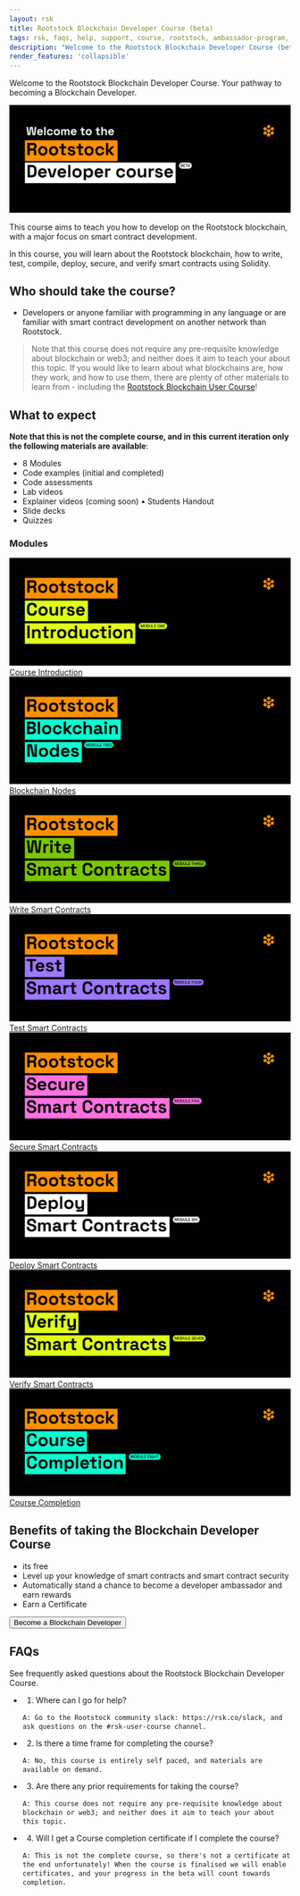 ```yaml
---
layout: rsk
title: Rootstock Blockchain Developer Course (beta)
tags: rsk, faqs, help, support, course, rootstock, ambassador-program, beta
description: "Welcome to the Rootstock Blockchain Developer Course (beta). Learn how to write, test, secure, deploy and verify smart contracts on the Rootstock blockchain network."
render_features: 'collapsible'
---
```


Welcome to the Rootstock Blockchain Developer Course. 
Your pathway to becoming a Blockchain Developer. 

![blockchain-developer-banner](/assets/img/courses/welcome.jpg)

This course aims to teach you how to develop on the Rootstock blockchain, with a major focus on smart contract development.

In this course, you will learn about the Rootstock blockchain, how to write, test, compile, deploy, secure, and verify smart contracts using Solidity.

## Who should take the course?

* Developers or anyone familiar with programming in any language or are familiar with smart contract development on another network than Rootstock.

> Note that this course does not require any pre-requisite knowledge about blockchain or web3; and neither does it aim to teach your about this topic. 
> If you would like to learn about what blockchains are, how they work, and how to use them, there are plenty of other materials to learn from - including the [Rootstock Blockchain User Course](https://rsk.thinkific.com/courses/blockchain-user)!

## What to expect

**Note that this is not the complete course, and in this current iteration only the following materials are available**:

* 8 Modules
* Code examples (initial and completed)
* Code assessments
* Lab videos
* Explainer videos (coming soon)
• Students Handout
* Slide decks
* Quizzes

### Modules
<div class="owl-carousel owl-theme">
    <div class="item">
        <a href="https://rsk.thinkific.com/courses/blockchain-developer/" target="blank">
        <img src="/assets/img/courses/modules/modules-course-01.jpg" alt="moduleOne">
        <a class="module-name" href="https://rsk.thinkific.com/courses/blockchain-developer/" target="blank">Course Introduction</a>
        </a>
    </div>
     <div class="item">
        <a href="https://rsk.thinkific.com/courses/blockchain-developer/" target="blank">
        <img src="/assets/img/courses/modules/modules-course-02.jpg" alt="moduleTwo">
        <a class="module-name" href="https://rsk.thinkific.com/courses/blockchain-developer/" target="blank">Blockchain Nodes</a>
        </a>
     </div>
     <div class="item">
        <a href="https://rsk.thinkific.com/courses/blockchain-developer/" target="blank">
        <img src="/assets/img/courses/modules/modules-course-03.jpg" alt="moduleThree">
        <a class="module-name" href="https://rsk.thinkific.com/courses/blockchain-developer/" target="blank">Write Smart Contracts</a>
        </a>
     </div>
      <div class="item">
        <a href="https://rsk.thinkific.com/courses/blockchain-developer/" target="blank">
        <img src="/assets/img/courses/modules/modules-course-04.jpg" alt="moduleFour">
        <a class="module-name" href="https://rsk.thinkific.com/courses/blockchain-developer/" target="blank">Test Smart Contracts</a>
        </a>
     </div>
     <div class="item">
        <a href="https://rsk.thinkific.com/courses/blockchain-developer/" target="blank">
        <img src="/assets/img/courses/modules/modules-course-05.jpg" alt="moduleFive">
        <a class="module-name" href="https://rsk.thinkific.com/courses/blockchain-developer/" target="blank">Secure Smart Contracts</a>
        </a>
     </div>
     <div class="item">
        <a href="https://rsk.thinkific.com/courses/blockchain-developer/" target="blank">
        <img src="/assets/img/courses/modules/modules-course-06.jpg" alt="moduleSix">
        <a class="module-name" href="https://rsk.thinkific.com/courses/blockchain-developer/" target="blank">Deploy Smart Contracts</a>
        </a>
     </div>
      <div class="item">
        <a href="https://rsk.thinkific.com/courses/blockchain-developer/" target="blank">
        <img src="/assets/img/courses/modules/modules-course-07.jpg" alt="moduleSeven">
        <a class="module-name" href="https://rsk.thinkific.com/courses/blockchain-developer/" target="blank">Verify Smart Contracts</a>
        </a>
     </div>
      <div class="item">
        <a href="https://rsk.thinkific.com/courses/blockchain-developer/" target="blank">
        <img src="/assets/img/courses/modules/modules-course-08.jpg" alt="moduleEight">
        <a class="module-name" href="https://rsk.thinkific.com/courses/blockchain-developer/" target="blank">Course Completion</a>
        </a>
     </div>
</div>

## Benefits of taking the Blockchain Developer Course
* its free
* Level up your knowledge of smart contracts and smart contract security
* Automatically stand a chance to become a developer ambassador and earn rewards
* Earn a Certificate

<button src="https://rsk.thinkific.com/courses/blockchain-developer/" class="orange-button">Become a Blockchain Developer</button>

## FAQs

See frequently asked questions about the Rootstock Blockchain Developer Course.

[](#top "collapsible")
- 1) Where can I go for help?
    ```
    A: Go to the Rootstock community slack: https://rsk.co/slack, and ask questions on the #rsk-user-course channel.
    ```
- 2) Is there a time frame for completing the course?
  ```
  A: No, this course is entirely self paced, and materials are available on demand. 
  ```
- 3) Are there any prior requirements for taking the course?
  ```
  A: This course does not require any pre-requisite knowledge about blockchain or web3; and neither does it aim to teach your about this topic. 
  ```
- 4) Will I get a Course completion certificate if I complete the course?
  ```
  A: This is not the complete course, so there's not a certificate at the end unfortunately! When the course is finalised we will enable certificates, and your progress in the beta will count towards completion.
  ```

